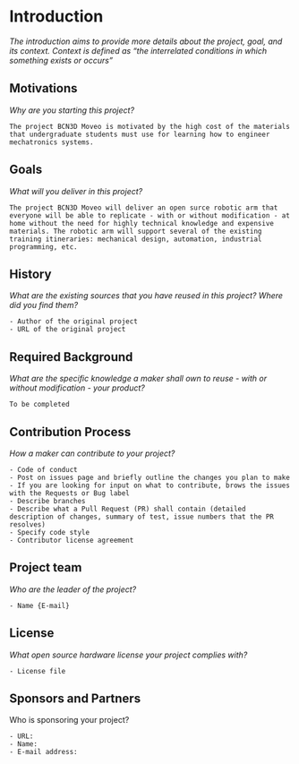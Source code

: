 # Introduction

*The introduction aims to provide more details about the project, goal, and its context. Context is defined as “the interrelated conditions in which something exists or occurs”*

## Motivations

*Why are you starting this project?*

```
The project BCN3D Moveo is motivated by the high cost of the materials that undergraduate students must use for learning how to engineer mechatronics systems.
```

## Goals

*What will you deliver in this project?*

```
The project BCN3D Moveo will deliver an open surce robotic arm that everyone will be able to replicate - with or without modification - at home without the need for highly technical knowledge and expensive materials. The robotic arm will support several of the existing training itineraries: mechanical design, automation, industrial programming, etc.
```

## History

*What are the existing sources that you have reused in this project? Where did you find them?*

```
- Author of the original project
- URL of the original project
```

## Required Background

*What are the specific knowledge a maker shall own to reuse - with or without modification - your product?*

```
To be completed
```

## Contribution Process

*How a maker can contribute to your project?*

```
- Code of conduct
- Post on issues page and briefly outline the changes you plan to make
- If you are looking for input on what to contribute, brows the issues with the Requests or Bug label
- Describe branches
- Describe what a Pull Request (PR) shall contain (detailed description of changes, summary of test, issue numbers that the PR resolves)
- Specify code style 
- Contributor license agreement
```

## Project team

*Who are the leader of the project?*

```
- Name {E-mail}
```

## License

*What open source hardware license your project complies with?*

```
- License file
```

## Sponsors and Partners

Who is sponsoring your project?

```
- URL:
- Name:
- E-mail address:
```

